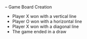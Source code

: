  – Game Board Creation
 - Player X won with a vertical line
 - Player O won with a horizontal line
 - Player X won with a diagonal line
 - The game ended in a draw
